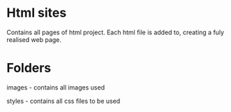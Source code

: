 # Html sites
Contains all pages of html project. Each html file
is added to, creating a fuly realised web page.

# Folders
images - contains all images used

styles - contains all css files to be  used

